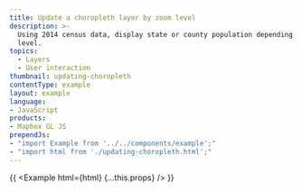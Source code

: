 ```yaml
---
title: Update a choropleth layer by zoom level
description: >-
  Using 2014 census data, display state or county population depending on zoom
  level.
topics:
  - Layers
  - User interaction
thumbnail: updating-choropleth
contentType: example
layout: example
language:
- JavaScript
products:
- Mapbox GL JS
prependJs:
- "import Example from '../../components/example';"
- "import html from './updating-choropleth.html';"
---
```


{{ <Example html={html} {...this.props} /> }}
